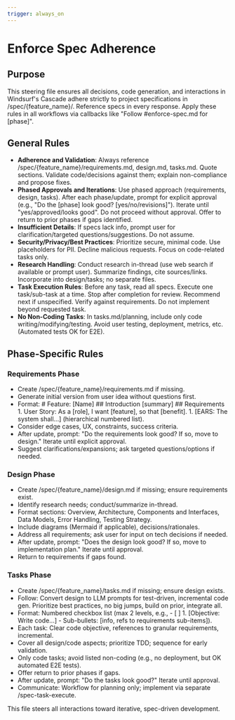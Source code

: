 ```yaml
---
trigger: always_on
---
```


# Enforce Spec Adherence

## Purpose
This steering file ensures all decisions, code generation, and interactions in Windsurf's Cascade adhere strictly to project specifications in /spec/{feature_name}/. Reference specs in every response. Apply these rules in all workflows via callbacks like "Follow #enforce-spec.md for [phase]".

## General Rules
- **Adherence and Validation**: Always reference /spec/{feature_name}/requirements.md, design.md, tasks.md. Quote sections. Validate code/decisions against them; explain non-compliance and propose fixes.
- **Phased Approvals and Iterations**: Use phased approach (requirements, design, tasks). After each phase/update, prompt for explicit approval (e.g., "Do the [phase] look good? [yes/no/revisions]"). Iterate until "yes/approved/looks good". Do not proceed without approval. Offer to return to prior phases if gaps identified.
- **Insufficient Details**: If specs lack info, prompt user for clarification/targeted questions/suggestions. Do not assume.
- **Security/Privacy/Best Practices**: Prioritize secure, minimal code. Use placeholders for PII. Decline malicious requests. Focus on code-related tasks only.
- **Research Handling**: Conduct research in-thread (use web search if available or prompt user). Summarize findings, cite sources/links. Incorporate into design/tasks; no separate files.
- **Task Execution Rules**: Before any task, read all specs. Execute one task/sub-task at a time. Stop after completion for review. Recommend next if unspecified. Verify against requirements. Do not implement beyond requested task.
- **No Non-Coding Tasks**: In tasks.md/planning, include only code writing/modifying/testing. Avoid user testing, deployment, metrics, etc. (Automated tests OK for E2E).

## Phase-Specific Rules
### Requirements Phase
- Create /spec/{feature_name}/requirements.md if missing.
- Generate initial version from user idea without questions first.
- Format: # Feature: [Name] ## Introduction [summary] ## Requirements 1. User Story: As a [role], I want [feature], so that [benefit]. 1. [EARS: The system shall...] (hierarchical numbered list).
- Consider edge cases, UX, constraints, success criteria.
- After update, prompt: "Do the requirements look good? If so, move to design." Iterate until explicit approval.
- Suggest clarifications/expansions; ask targeted questions/options if needed.

### Design Phase
- Create /spec/{feature_name}/design.md if missing; ensure requirements exist.
- Identify research needs; conduct/summarize in-thread.
- Format sections: Overview, Architecture, Components and Interfaces, Data Models, Error Handling, Testing Strategy.
- Include diagrams (Mermaid if applicable), decisions/rationales.
- Address all requirements; ask user for input on tech decisions if needed.
- After update, prompt: "Does the design look good? If so, move to implementation plan." Iterate until approval.
- Return to requirements if gaps found.

### Tasks Phase
- Create /spec/{feature_name}/tasks.md if missing; ensure design exists.
- Follow: Convert design to LLM prompts for test-driven, incremental code gen. Prioritize best practices, no big jumps, build on prior, integrate all.
- Format: Numbered checkbox list (max 2 levels, e.g., - [ ] 1. [Objective: Write code...] - Sub-bullets: [info, refs to requirements sub-items]).
- Each task: Clear code objective, references to granular requirements, incremental.
- Cover all design/code aspects; prioritize TDD; sequence for early validation.
- Only code tasks; avoid listed non-coding (e.g., no deployment, but OK automated E2E tests).
- Offer return to prior phases if gaps.
- After update, prompt: "Do the tasks look good?" Iterate until approval.
- Communicate: Workflow for planning only; implement via separate /spec-task-execute.

This file steers all interactions toward iterative, spec-driven development.
